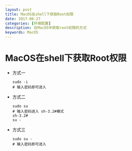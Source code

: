 ```yaml
---
layout: post
title: MacOS在shell下获取Root权限
date: 2017-06-27
categories: [环境配置]
description: 在MacOS中获取root权限的方式
keywords: MacOS
---
```


# MacOS在shell下获取Root权限

* 方式一
    ```shell
    sudo -i
    # 输入密码即可进入
    ```
* 方式二
	```shell
    sudo su
    # 输入密码进入 sh-3.2#模式
    sh-3.2# 
    su -
    ```
* 方式三
	```shell
    sudo su -
 	# 输入密码即可进入
    ```
